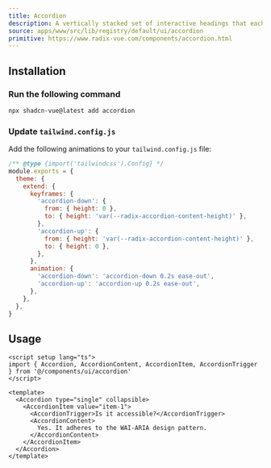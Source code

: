 ```yaml
---
title: Accordion
description: A vertically stacked set of interactive headings that each reveal a section of content. 
source: apps/www/src/lib/registry/default/ui/accordion 
primitive: https://www.radix-vue.com/components/accordion.html
---
```



<ComponentPreview name="AccordionDemo" class="sm:max-w-[70%]" />

## Installation
 

<Steps>

### Run the following command

```bash
npx shadcn-vue@latest add accordion
```

### Update `tailwind.config.js`

Add the following animations to your `tailwind.config.js` file:

```js title="tailwind.config.js" {5-18}
/** @type {import('tailwindcss').Config} */
module.exports = {
  theme: {
    extend: {
      keyframes: {
        'accordion-down': {
          from: { height: 0 },
          to: { height: 'var(--radix-accordion-content-height)' },
        },
        'accordion-up': {
          from: { height: 'var(--radix-accordion-content-height)' },
          to: { height: 0 },
        },
      },
      animation: {
        'accordion-down': 'accordion-down 0.2s ease-out',
        'accordion-up': 'accordion-up 0.2s ease-out',
      },
    },
  },
}
```
  
</Steps>
 

## Usage

```vue
<script setup lang="ts">
import { Accordion, AccordionContent, AccordionItem, AccordionTrigger } from '@/components/ui/accordion'
</script>

<template>
  <Accordion type="single" collapsible>
    <AccordionItem value="item-1">
      <AccordionTrigger>Is it accessible?</AccordionTrigger>
      <AccordionContent>
        Yes. It adheres to the WAI-ARIA design pattern.
      </AccordionContent>
    </AccordionItem>
  </Accordion>
</template>
```

